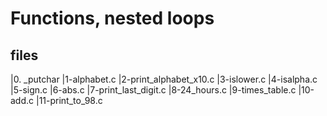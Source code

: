 # Functions, nested loops
## files

|0. _putchar 
|1-alphabet.c
|2-print_alphabet_x10.c
|3-islower.c
|4-isalpha.c
|5-sign.c
|6-abs.c
|7-print_last_digit.c
|8-24_hours.c
|9-times_table.c
|10-add.c
|11-print_to_98.c
